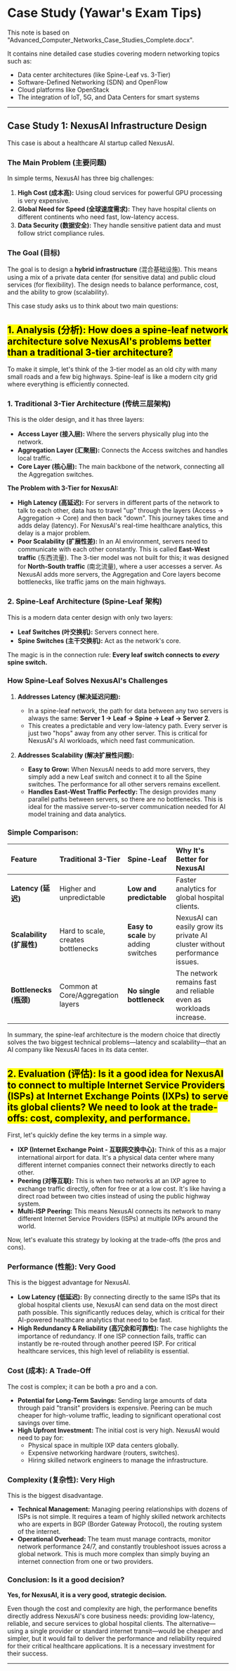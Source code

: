 # Case Study (Yawar's Exam Tips)

This note is based on "Advanced_Computer_Networks_Case_Studies_Complete.docx".

It contains nine detailed case studies covering modern networking topics such as:
* Data center architectures (like Spine-Leaf vs. 3-Tier) 
* Software-Defined Networking (SDN) and OpenFlow 
* Cloud platforms like OpenStack 
* The integration of IoT, 5G, and Data Centers for smart systems 
---
## Case Study 1: NexusAI Infrastructure Design

This case is about a healthcare AI startup called NexusAI.

### The Main Problem (主要问题)
In simple terms, NexusAI has three big challenges:
1.  **High Cost (成本高):** Using cloud services for powerful GPU processing is very expensive.
2.  **Global Need for Speed (全球速度需求):** They have hospital clients on different continents who need fast, low-latency access.
3.  **Data Security (数据安全):** They handle sensitive patient data and must follow strict compliance rules.

### The Goal (目标)
The goal is to design a **hybrid infrastructure** (混合基础设施). This means using a mix of a private data center (for sensitive data) and public cloud services (for flexibility). The design needs to balance performance, cost, and the ability to grow (scalability).

This case study asks us to think about two main questions:

## <mark> 1.  Analysis (分析): How does a spine-leaf network architecture solve NexusAI's problems better than a traditional 3-tier architecture? </mark>

To make it simple, let's think of the 3-tier model as an old city with many small roads and a few big highways. Spine-leaf is like a modern city grid where everything is efficiently connected.

### 1\. Traditional 3-Tier Architecture (传统三层架构)

This is the older design, and it has three layers:

  * **Access Layer (接入层):** Where the servers physically plug into the network.
  * **Aggregation Layer (汇聚层):** Connects the Access switches and handles local traffic.
  * **Core Layer (核心层):** The main backbone of the network, connecting all the Aggregation switches.

**The Problem with 3-Tier for NexusAI:**

  * **High Latency (高延迟):** For servers in different parts of the network to talk to each other, data has to travel "up" through the layers (Access -\> Aggregation -\> Core) and then back "down". This journey takes time and adds delay (latency). For NexusAI's real-time healthcare analytics, this delay is a major problem.
  * **Poor Scalability (扩展性差):** In an AI environment, servers need to communicate with each other constantly. This is called **East-West traffic** (东西流量). The 3-tier model was not built for this; it was designed for **North-South traffic** (南北流量), where a user accesses a server. As NexusAI adds more servers, the Aggregation and Core layers become bottlenecks, like traffic jams on the main highways.

### 2\. Spine-Leaf Architecture (Spine-Leaf 架构)

This is a modern data center design with only two layers:

  * **Leaf Switches (叶交换机):** Servers connect here.
  * **Spine Switches (主干交换机):** Act as the network's core.

The magic is in the connection rule: **Every leaf switch connects to *every* spine switch.**

### How Spine-Leaf Solves NexusAI's Challenges 

1.  **Addresses Latency (解决延迟问题):**

      * In a spine-leaf network, the path for data between any two servers is always the same: **Server 1 -\> Leaf -\> Spine -\> Leaf -\> Server 2**.
      * This creates a predictable and very low-latency path. Every server is just two "hops" away from any other server. This is critical for NexusAI's AI workloads, which need fast communication.

2.  **Addresses Scalability (解决扩展性问题):**

      * **Easy to Grow:** When NexusAI needs to add more servers, they simply add a new Leaf switch and connect it to all the Spine switches. The performance for all other servers remains excellent.
      * **Handles East-West Traffic Perfectly:** The design provides many parallel paths between servers, so there are no bottlenecks. This is ideal for the massive server-to-server communication needed for AI model training and data analytics.

### Simple Comparison:

| Feature | Traditional 3-Tier | Spine-Leaf | Why It's Better for NexusAI |
| :--- | :--- | :--- | :--- |
| **Latency (延迟)** | Higher and unpredictable | **Low and predictable** | Faster analytics for global hospital clients. |
| **Scalability (扩展性)** | Hard to scale, creates bottlenecks | **Easy to scale** by adding switches | NexusAI can easily grow its private AI cluster without performance issues. |
| **Bottlenecks (瓶颈)** | Common at Core/Aggregation layers | **No single bottleneck** | The network remains fast and reliable even as workloads increase. |

In summary, the spine-leaf architecture is the modern choice that directly solves the two biggest technical problems—latency and scalability—that an AI company like NexusAI faces in its data center.

## <mark> 2.  Evaluation (评估): Is it a good idea for NexusAI to connect to multiple Internet Service Providers (ISPs) at Internet Exchange Points (IXPs) to serve its global clients? We need to look at the trade-offs: cost, complexity, and performance. </mark>


First, let's quickly define the key terms in a simple way.

* **IXP (Internet Exchange Point - 互联网交换中心):** Think of this as a major international airport for data. It's a physical data center where many different internet companies connect their networks directly to each other.
* **Peering (对等互联):** This is when two networks at an IXP agree to exchange traffic directly, often for free or at a low cost. It's like having a direct road between two cities instead of using the public highway system.
* **Multi-ISP Peering:** This means NexusAI connects its network to many different Internet Service Providers (ISPs) at multiple IXPs around the world.

Now, let's evaluate this strategy by looking at the trade-offs (the pros and cons).

### Performance (性能): Very Good

This is the biggest advantage for NexusAI.

* **Low Latency (低延迟):** By connecting directly to the same ISPs that its global hospital clients use, NexusAI can send data on the most direct path possible. This significantly reduces delay, which is critical for their AI-powered healthcare analytics that need to be fast.
* **High Redundancy & Reliability (高冗余和可靠性):** The case highlights the importance of redundancy. If one ISP connection fails, traffic can instantly be re-routed through another peered ISP. For critical healthcare services, this high level of reliability is essential.

### Cost (成本): A Trade-Off

The cost is complex; it can be both a pro and a con.

* **Potential for Long-Term Savings:** Sending large amounts of data through paid "transit" providers is expensive. Peering can be much cheaper for high-volume traffic, leading to significant operational cost savings over time.
* **High Upfront Investment:** The initial cost is very high. NexusAI would need to pay for:
    * Physical space in multiple IXP data centers globally.
    * Expensive networking hardware (routers, switches).
    * Hiring skilled network engineers to manage the infrastructure.

### Complexity (复杂性): Very High

This is the biggest disadvantage.

* **Technical Management:** Managing peering relationships with dozens of ISPs is not simple. It requires a team of highly skilled network architects who are experts in BGP (Border Gateway Protocol), the routing system of the internet.
* **Operational Overhead:** The team must manage contracts, monitor network performance 24/7, and constantly troubleshoot issues across a global network. This is much more complex than simply buying an internet connection from one or two providers.

### Conclusion: Is it a good decision?

**Yes, for NexusAI, it is a very good, strategic decision.**

Even though the cost and complexity are high, the performance benefits directly address NexusAI's core business needs: providing low-latency, reliable, and secure services to global hospital clients. The alternative—using a single provider or standard internet transit—would be cheaper and simpler, but it would fail to deliver the performance and reliability required for their critical healthcare applications. It is a necessary investment for their success.

---
